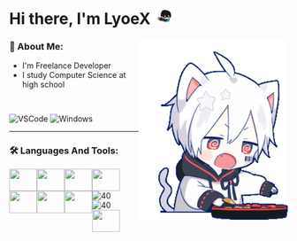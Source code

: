 # Hi there, I'm LyoeX <img height="30" src="./assets/boyfun.gif">

<img src="./assets/hungry-hello.gif" align="right" width="270" alt="MafuMafu" />
  
### 📙 About Me:

- I'm Freelance Developer
- I study Computer Science at high school

<br>

![VSCode](https://shields.io/badge/Editor-VSCode-blue?style=plastic&logo=visual-studio-code)
![Windows](https://img.shields.io/badge/OS-Windows-blue?style=plastic&logo=Windows)

___

### 🛠 Languages And Tools:

<img align="left" src="https://profilinator.rishav.dev/skills-assets/html5-original-wordmark.svg" height="40" width="50">
<img align="left" src="https://profilinator.rishav.dev/skills-assets/php-original.svg" height="40" width="50">
<img align="left" src="https://profilinator.rishav.dev/skills-assets/c-original.svg" height="40" width="50">
<img align="left" src="https://profilinator.rishav.dev/skills-assets/css3-original-wordmark.svg" height="40" width="50">
<img align="left" src="https://profilinator.rishav.dev/skills-assets/mysql-original-wordmark.svg" height="40" width="50">
<img align="left" src="https://profilinator.rishav.dev/skills-assets/javascript-original.svg" height="40" width="50">
<img align="left" src="https://profilinator.rishav.dev/skills-assets/nodejs-original-wordmark.svg" height="40" width="50">
<img align="left" src="https://profilinator.rishav.dev/skills-assets/git-scm-icon.svg" alt="40" width="50">
<img align="left" src="https://profilinator.rishav.dev/skills-assets/xampp.png" alt="40" width="50">
<img align="left" src="https://profilinator.rishav.dev/skills-assets/mongodb-original-wordmark.svg" height="40" width="50">
